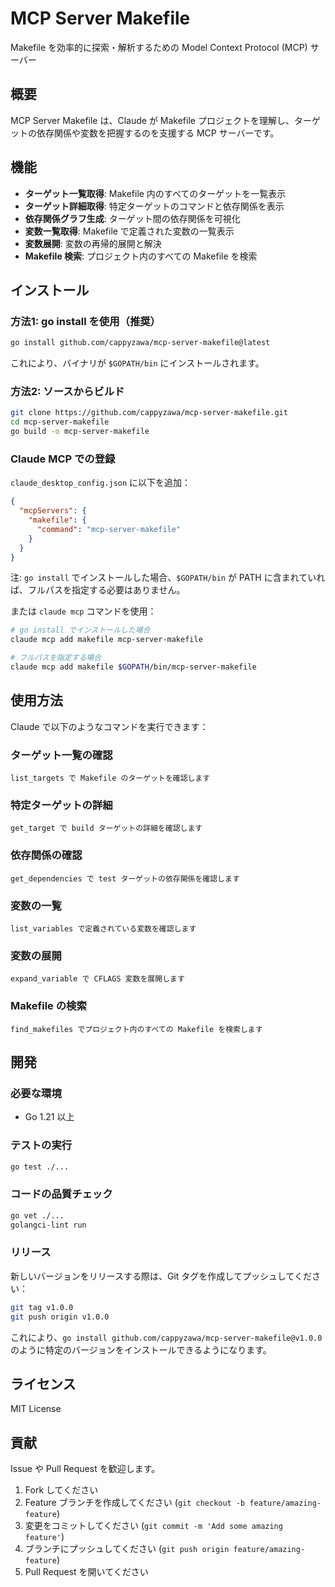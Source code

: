 # MCP Server Makefile

Makefile を効率的に探索・解析するための Model Context Protocol (MCP) サーバー

## 概要

MCP Server Makefile は、Claude が Makefile プロジェクトを理解し、ターゲットの依存関係や変数を把握するのを支援する MCP サーバーです。

## 機能

- **ターゲット一覧取得**: Makefile 内のすべてのターゲットを一覧表示
- **ターゲット詳細取得**: 特定ターゲットのコマンドと依存関係を表示
- **依存関係グラフ生成**: ターゲット間の依存関係を可視化
- **変数一覧取得**: Makefile で定義された変数の一覧表示
- **変数展開**: 変数の再帰的展開と解決
- **Makefile 検索**: プロジェクト内のすべての Makefile を検索

## インストール

### 方法1: go install を使用（推奨）

```bash
go install github.com/cappyzawa/mcp-server-makefile@latest
```

これにより、バイナリが `$GOPATH/bin` にインストールされます。

### 方法2: ソースからビルド

```bash
git clone https://github.com/cappyzawa/mcp-server-makefile.git
cd mcp-server-makefile
go build -o mcp-server-makefile
```

### Claude MCP での登録

`claude_desktop_config.json` に以下を追加：

```json
{
  "mcpServers": {
    "makefile": {
      "command": "mcp-server-makefile"
    }
  }
}
```

注: `go install` でインストールした場合、`$GOPATH/bin` が PATH に含まれていれば、フルパスを指定する必要はありません。

または `claude mcp` コマンドを使用：

```bash
# go install でインストールした場合
claude mcp add makefile mcp-server-makefile

# フルパスを指定する場合
claude mcp add makefile $GOPATH/bin/mcp-server-makefile
```

## 使用方法

Claude で以下のようなコマンドを実行できます：

### ターゲット一覧の確認
```
list_targets で Makefile のターゲットを確認します
```

### 特定ターゲットの詳細
```
get_target で build ターゲットの詳細を確認します
```

### 依存関係の確認
```
get_dependencies で test ターゲットの依存関係を確認します
```

### 変数の一覧
```
list_variables で定義されている変数を確認します
```

### 変数の展開
```
expand_variable で CFLAGS 変数を展開します
```

### Makefile の検索
```
find_makefiles でプロジェクト内のすべての Makefile を検索します
```

## 開発

### 必要な環境

- Go 1.21 以上

### テストの実行

```bash
go test ./...
```

### コードの品質チェック

```bash
go vet ./...
golangci-lint run
```

### リリース

新しいバージョンをリリースする際は、Git タグを作成してプッシュしてください：

```bash
git tag v1.0.0
git push origin v1.0.0
```

これにより、`go install github.com/cappyzawa/mcp-server-makefile@v1.0.0` のように特定のバージョンをインストールできるようになります。

## ライセンス

MIT License

## 貢献

Issue や Pull Request を歓迎します。

1. Fork してください
2. Feature ブランチを作成してください (`git checkout -b feature/amazing-feature`)
3. 変更をコミットしてください (`git commit -m 'Add some amazing feature'`)
4. ブランチにプッシュしてください (`git push origin feature/amazing-feature`)
5. Pull Request を開いてください